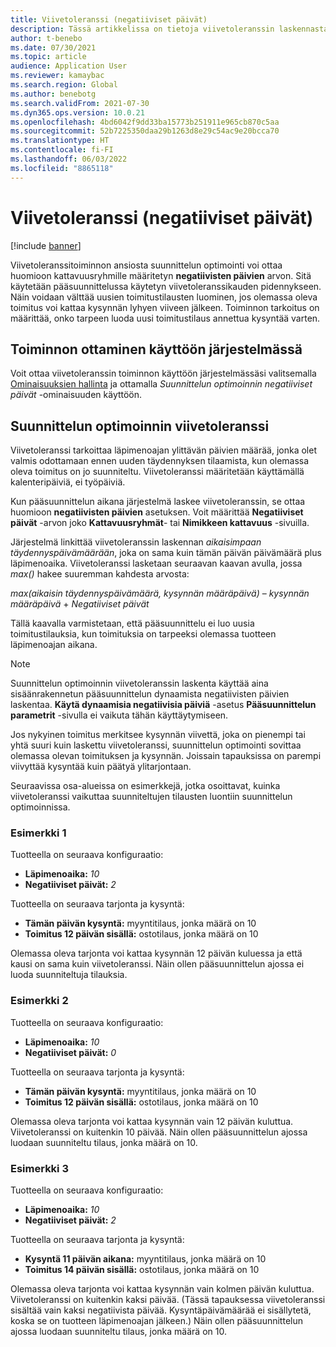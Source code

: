 ```yaml
---
title: Viivetoleranssi (negatiiviset päivät)
description: Tässä artikkelissa on tietoja viivetoleranssin laskennasta ja siitä, miten se vaikuttaa suunnitellun tilauksen luontiin suunnittelun optimoinnissa.
author: t-benebo
ms.date: 07/30/2021
ms.topic: article
audience: Application User
ms.reviewer: kamaybac
ms.search.region: Global
ms.author: benebotg
ms.search.validFrom: 2021-07-30
ms.dyn365.ops.version: 10.0.21
ms.openlocfilehash: 4bd6042f9dd33ba15773b251911e965cb870c5aa
ms.sourcegitcommit: 52b7225350daa29b1263d8e29c54ac9e20bcca70
ms.translationtype: HT
ms.contentlocale: fi-FI
ms.lasthandoff: 06/03/2022
ms.locfileid: "8865118"
---
```

# <a name="delay-tolerance-negative-days"></a>Viivetoleranssi (negatiiviset päivät)

[!include [banner](../../includes/banner.md)]

Viivetoleranssitoiminnon ansiosta suunnittelun optimointi voi ottaa huomioon kattavuusryhmille määritetyn **negatiivisten päivien** arvon. Sitä käytetään pääsuunnittelussa käytetyn viivetoleranssikauden pidennykseen. Näin voidaan välttää uusien toimitustilausten luominen, jos olemassa oleva toimitus voi kattaa kysynnän lyhyen viiveen jälkeen. Toiminnon tarkoitus on määrittää, onko tarpeen luoda uusi toimitustilaus annettua kysyntää varten.

## <a name="turn-on-the-feature-in-your-system"></a>Toiminnon ottaminen käyttöön järjestelmässä

Voit ottaa viivetoleranssin toiminnon käyttöön järjestelmässäsi valitsemalla [Ominaisuuksien hallinta](../../../fin-ops-core/fin-ops/get-started/feature-management/feature-management-overview.md) ja ottamalla *Suunnittelun optimoinnin negatiiviset päivät* -ominaisuuden käyttöön.

## <a name="delay-tolerance-in-planning-optimization"></a>Suunnittelun optimoinnin viivetoleranssi

Viivetoleranssi tarkoittaa läpimenoajan ylittävän päivien määrää, jonka olet valmis odottamaan ennen uuden täydennyksen tilaamista, kun olemassa oleva toimitus on jo suunniteltu. Viivetoleranssi määritetään käyttämällä kalenteripäiviä, ei työpäiviä.

Kun pääsuunnittelun aikana järjestelmä laskee viivetoleranssin, se ottaa huomioon **negatiivisten päivien** asetuksen. Voit määrittää **Negatiiviset päivät** -arvon joko **Kattavuusryhmät**- tai **Nimikkeen kattavuus** -sivuilla.

Järjestelmä linkittää viivetoleranssin laskennan *aikaisimpaan täydennyspäivämäärään*, joka on sama kuin tämän päivän päivämäärä plus läpimenoaika. Viivetoleranssi lasketaan seuraavan kaavan avulla, jossa *max()* hakee suuremman kahdesta arvosta:

*max(aikaisin täydennyspäivämäärä, kysynnän määräpäivä)* – *kysynnän määräpäivä* + *Negatiiviset päivät*

Tällä kaavalla varmistetaan, että pääsuunnittelu ei luo uusia toimitustilauksia, kun toimituksia on tarpeeksi olemassa tuotteen läpimenoajan aikana.

> [!NOTE]
> Suunnittelun optimoinnin viivetoleranssin laskenta käyttää aina sisäänrakennetun pääsuunnittelun dynaamista negatiivisten päivien laskentaa. **Käytä dynaamisia negatiivisia päiviä** -asetus **Pääsuunnittelun parametrit** -sivulla ei vaikuta tähän käyttäytymiseen.

Jos nykyinen toimitus merkitsee kysynnän viivettä, joka on pienempi tai yhtä suuri kuin laskettu viivetoleranssi, suunnittelun optimointi sovittaa olemassa olevan toimituksen ja kysynnän. Joissain tapauksissa on parempi viivyttää kysyntää kuin päätyä ylitarjontaan.

Seuraavissa osa-alueissa on esimerkkejä, jotka osoittavat, kuinka viivetoleranssi vaikuttaa suunniteltujen tilausten luontiin suunnittelun optimoinnissa.

### <a name="example-1"></a>Esimerkki 1

Tuotteella on seuraava konfiguraatio:

- **Läpimenoaika:** *10*
- **Negatiiviset päivät:** *2*

Tuotteella on seuraava tarjonta ja kysyntä:

- **Tämän päivän kysyntä:** myyntitilaus, jonka määrä on 10
- **Toimitus 12 päivän sisällä:** ostotilaus, jonka määrä on 10

Olemassa oleva tarjonta voi kattaa kysynnän 12 päivän kuluessa ja että kausi on sama kuin viivetoleranssi. Näin ollen pääsuunnittelun ajossa ei luoda suunniteltuja tilauksia.

### <a name="example-2"></a>Esimerkki 2

Tuotteella on seuraava konfiguraatio:

- **Läpimenoaika:** *10*
- **Negatiiviset päivät:** *0*

Tuotteella on seuraava tarjonta ja kysyntä:

- **Tämän päivän kysyntä:** myyntitilaus, jonka määrä on 10
- **Toimitus 12 päivän sisällä:** ostotilaus, jonka määrä on 10

Olemassa oleva tarjonta voi kattaa kysynnän vain 12 päivän kuluttua. Viivetoleranssi on kuitenkin 10 päivää. Näin ollen pääsuunnittelun ajossa luodaan suunniteltu tilaus, jonka määrä on 10.

### <a name="example-3"></a>Esimerkki 3

Tuotteella on seuraava konfiguraatio:

- **Läpimenoaika:** *10*
- **Negatiiviset päivät:** *2*

Tuotteella on seuraava tarjonta ja kysyntä:

- **Kysyntä 11 päivän aikana:** myyntitilaus, jonka määrä on 10
- **Toimitus 14 päivän sisällä:** ostotilaus, jonka määrä on 10

Olemassa oleva tarjonta voi kattaa kysynnän vain kolmen päivän kuluttua. Viivetoleranssi on kuitenkin kaksi päivää. (Tässä tapauksessa viivetoleranssi sisältää vain kaksi negatiivista päivää. Kysyntäpäivämäärää ei sisällytetä, koska se on tuotteen läpimenoajan jälkeen.) Näin ollen pääsuunnittelun ajossa luodaan suunniteltu tilaus, jonka määrä on 10.
